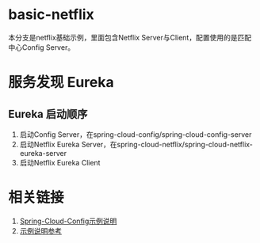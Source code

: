 
# basic-netflix

本分支是netflix基础示例，里面包含Netflix Server与Client，配置使用的是匹配中心Config Server。

# 服务发现 Eureka 

## Eureka 启动顺序

1. 启动Config Server，在spring-cloud-config/spring-cloud-config-server
2. 启动Netflix Eureka Server，在spring-cloud-netflix/spring-cloud-netflix-eureka-server
3. 启动Netflix Eureka Client

# 相关链接

1. [Spring-Cloud-Config示例说明](https://printfcoder.github.io/myblog/spring/2018/03/28/spring-cloud-config/)
2. [示例说明参考](https://printfcoder.github.io/myblog/spring/2018/04/13/spring-cloud-netflix/)